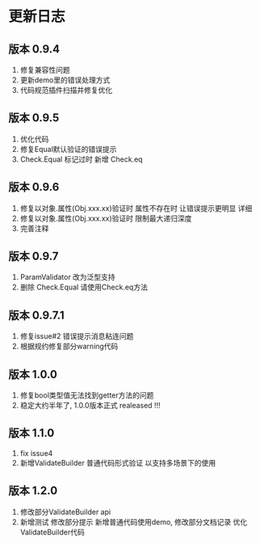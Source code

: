 # 更新日志


## 版本 0.9.4 
1. 修复兼容性问题 
2. 更新demo里的错误处理方式
3.  代码规范插件扫描并修复优化

## 版本 0.9.5
1. 优化代码
2. 修复Equal默认验证的错误提示  
3. Check.Equal 标记过时 新增 Check.eq

## 版本 0.9.6
1. 修复以对象.属性(Obj.xxx.xx)验证时 属性不存在时  让错误提示更明显 详细
2. 修复以对象.属性(Obj.xxx.xx)验证时 限制最大递归深度
3. 完善注释

## 版本 0.9.7
1. ParamValidator 改为泛型支持
2. 删除 Check.Equal 请使用Check.eq方法  

## 版本 0.9.7.1
1. 修复issue#2 错误提示消息粘连问题
2. 根据规约修复部分warning代码 


## 版本 1.0.0  
1. 修复bool类型值无法找到getter方法的问题
2. 稳定大约半年了,  1.0.0版本正式 realeased !!!

## 版本 1.1.0  
1. fix issue4
2. 新增ValidateBuilder 普通代码形式验证 以支持多场景下的使用

## 版本 1.2.0  
1. 修改部分ValidateBuilder api 
2. 新增测试 修改部分提示 新增普通代码使用demo, 修改部分文档记录 优化ValidateBuilder代码
